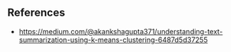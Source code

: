 
## References

* https://medium.com/@akankshagupta371/understanding-text-summarization-using-k-means-clustering-6487d5d37255

